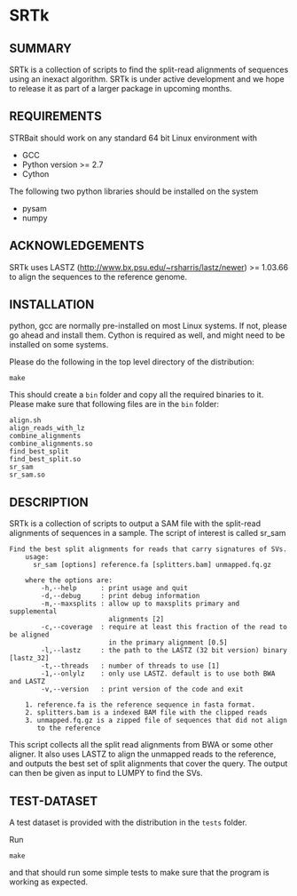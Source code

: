 # SRTk

## SUMMARY
SRTk is a collection of scripts to find the split-read alignments of sequences
using an inexact algorithm. SRTk is under active development and we hope to
release it as part of a larger package in upcoming months.

## REQUIREMENTS
STRBait should work on any standard 64 bit Linux environment with 

- GCC
- Python version >= 2.7
- Cython

The following two python libraries should be installed on the system

- pysam 
- numpy

## ACKNOWLEDGEMENTS
SRTk uses LASTZ (http://www.bx.psu.edu/~rsharris/lastz/newer) >= 1.03.66 to
align the sequences to the reference genome. 

## INSTALLATION
python, gcc are normally pre-installed on most Linux systems. If not,
please go ahead and install them. Cython is required as well, and might need to
be installed on some systems.

Please do the following in the top level directory of the distribution:
```
make
```
This should create a `bin` folder and copy all the required binaries to it.
Please make sure that following files are in the `bin` folder:
```
align.sh
align_reads_with_lz
combine_alignments
combine_alignments.so
find_best_split
find_best_split.so
sr_sam
sr_sam.so
```

## DESCRIPTION
SRTk is a collection of scripts to output a SAM file with the split-read
alignments of sequences in a sample. The script of interest is called sr_sam

```
Find the best split alignments for reads that carry signatures of SVs.
    usage:
      sr_sam [options] reference.fa [splitters.bam] unmapped.fq.gz

    where the options are:
        -h,--help      : print usage and quit
        -d,--debug     : print debug information
        -m,--maxsplits : allow up to maxsplits primary and supplemental
                         alignments [2]
        -c,--coverage  : require at least this fraction of the read to be aligned
                         in the primary alignment [0.5]
        -l,--lastz     : the path to the LASTZ (32 bit version) binary [lastz_32]
        -t,--threads   : number of threads to use [1]
        -1,--onlylz    : only use LASTZ. default is to use both BWA and LASTZ
        -v,--version   : print version of the code and exit

    1. reference.fa is the reference sequence in fasta format.
    2. splitters.bam is a indexed BAM file with the clipped reads
    3. unmapped.fq.gz is a zipped file of sequences that did not align
       to the reference
```
        
This script collects all the split read alignments from BWA or some other
aligner. It also uses LASTZ to align the unmapped reads to the reference, and
outputs the best set of split alignments that cover the query. The output can
then be given as input to LUMPY to find the SVs.

## TEST-DATASET
A test dataset is provided with the distribution in the `tests` folder.

Run
```
make
```

and that should run some simple tests to make sure that the program is working
as expected.
